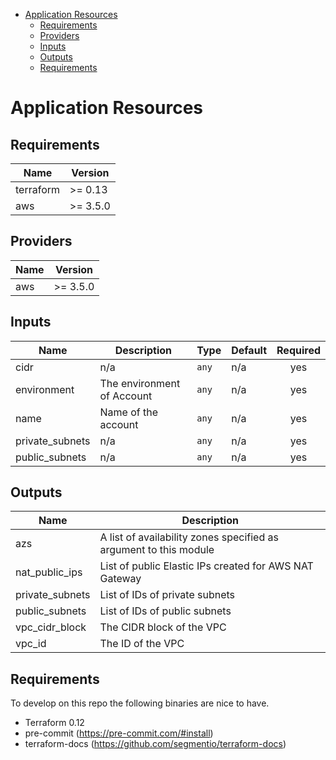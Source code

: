 <!-- START doctoc generated TOC please keep comment here to allow auto update -->
<!-- DON'T EDIT THIS SECTION, INSTEAD RE-RUN doctoc TO UPDATE -->


- [Application Resources](#application-resources)
  - [Requirements](#requirements)
  - [Providers](#providers)
  - [Inputs](#inputs)
  - [Outputs](#outputs)
  - [Requirements](#requirements-1)

<!-- END doctoc generated TOC please keep comment here to allow auto update -->

# Application Resources


<!-- BEGINNING OF PRE-COMMIT-TERRAFORM DOCS HOOK -->
## Requirements

| Name | Version |
|------|---------|
| terraform | >= 0.13 |
| aws | >= 3.5.0 |

## Providers

| Name | Version |
|------|---------|
| aws | >= 3.5.0 |

## Inputs

| Name | Description | Type | Default | Required |
|------|-------------|------|---------|:--------:|
| cidr | n/a | `any` | n/a | yes |
| environment | The environment of Account | `any` | n/a | yes |
| name | Name of the account | `any` | n/a | yes |
| private\_subnets | n/a | `any` | n/a | yes |
| public\_subnets | n/a | `any` | n/a | yes |

## Outputs

| Name | Description |
|------|-------------|
| azs | A list of availability zones specified as argument to this module |
| nat\_public\_ips | List of public Elastic IPs created for AWS NAT Gateway |
| private\_subnets | List of IDs of private subnets |
| public\_subnets | List of IDs of public subnets |
| vpc\_cidr\_block | The CIDR block of the VPC |
| vpc\_id | The ID of the VPC |

<!-- END OF PRE-COMMIT-TERRAFORM DOCS HOOK -->

## Requirements

To develop on this repo the following binaries are nice to have.

- Terraform 0.12
- pre-commit (https://pre-commit.com/#install)
- terraform-docs (https://github.com/segmentio/terraform-docs)
